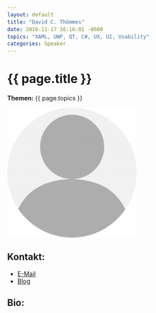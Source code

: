 ```yaml
---
layout: default
title: "David C. Thömmes"
date: 2016-11-17 16:16:01 -0600
topics: "XAML, UWP, QT, C#, UX, UI, Usability"
categories: Speaker
---
```


# {{ page.title }}

**Themen:** {{ page.topics }}

![Profilbild](/assets/img/speakers/dummy.png)

## Kontakt:
- [E-Mail](mailto:thoemmes@shapefield.de)
- [Blog](http://www.davidchristian.de/)

## Bio:
